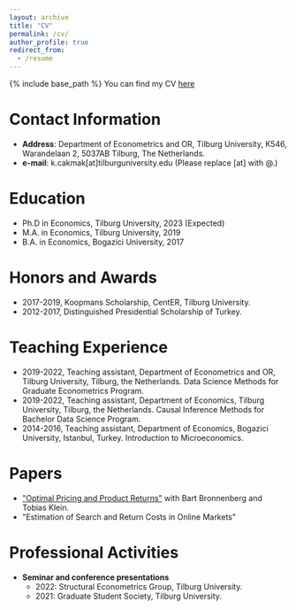 ```yaml
---
layout: archive
title: "CV"
permalink: /cv/
author_profile: true
redirect_from:
  - /resume
---
```


{% include base_path %}
You can find my CV [here](/files/KadircanCakmakCV.pdf)

Contact Information
======
* **Address**: Department of Econometrics and OR, Tilburg University, K546, Warandelaan 2, 5037AB Tilburg, The Netherlands.
* **e-mail**: k.cakmak[at]tilburguniversity.edu    (Please replace [at] with @.)

Education
======
* Ph.D in Economics, Tilburg University, 2023 (Expected)
* M.A. in Economics, Tilburg University, 2019
* B.A. in Economics, Bogazici University, 2017

Honors and Awards
======
* 2017-2019, Koopmans Scholarship, CentER, Tilburg University.
* 2012-2017, Distinguished Presidential Scholarship of Turkey. 

Teaching Experience
======
* 2019-2022, Teaching assistant, Department of Econometrics and OR, Tilburg University, Tilburg, the Netherlands. Data Science Methods for Graduate Econometrics Program.
* 2019-2022, Teaching assistant, Department of Economics, Tilburg University, Tilburg, the Netherlands. Causal Inference Methods for Bachelor Data Science Program.
* 2014-2016, Teaching assistant, Department of Economics, Bogazici University, Istanbul, Turkey. Introduction to Microeconomics.


Papers
======

* ["Optimal Pricing and Product Returns"](/files/KadircanCakmak_JobMarketPaper_OptimalPricingandProductReturns.pdf) with Bart Bronnenberg and Tobias Klein.  
* "Estimation of Search and Return Costs in Online Markets"
 

Professional Activities
======
* **Seminar and conference presentations**
  * 2022: Structural Econometrics Group, Tilburg University.
  * 2021: Graduate Student Society, Tilburg University.
